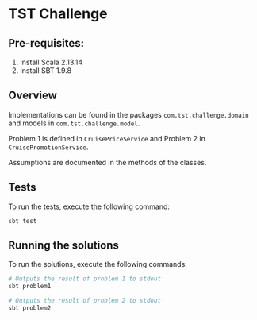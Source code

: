 # TST Challenge

## Pre-requisites:

1. Install Scala 2.13.14
2. Install SBT 1.9.8

## Overview

Implementations can be found in the packages `com.tst.challenge.domain` and models in `com.tst.challenge.model`.

Problem 1 is defined in `CruisePriceService` and Problem 2 in `CruisePromotionService`.

Assumptions are documented in the methods of the classes.

## Tests

To run the tests, execute the following command:

```
sbt test
```

## Running the solutions

To run the solutions, execute the following commands:

```bash
# Outputs the result of problem 1 to stdout
sbt problem1

# Outputs the result of problem 2 to stdout
sbt problem2
```
